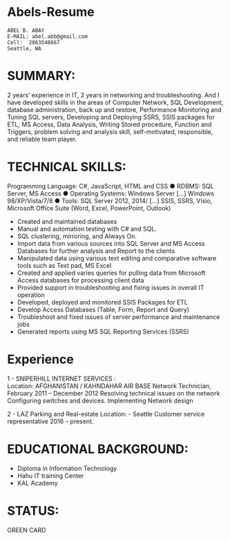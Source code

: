 # Abels-Resume
    ABEL B. ABAY
    E-MAIL: abel.abb@gmail.com
    Cell:  2063548667
    Seattle, WA
 
 # SUMMARY: 
 
 2 years’ experience in IT, 2 years in networking and troubleshooting. And I have developed skills in the areas of Computer Network, SQL Development, database administration, back up and restore, Performance Monitoring and Tuning SQL servers, Developing and Deploying SSRS, SSIS packages for ETL, MS Access, Data Analysis, Writing Stored procedure, Function and Triggers, problem solving and analysis skill, self-motivated, responsible, and reliable team player.
 
# TECHNICAL SKILLS:
 
 Programming Language: C#, JavaScript, HTML and CSS 
● RDBMS: SQL Server, MS Access
● Operating Systems: Windows Server […] Windows 98/XP/Vista/7/8 
● Tools: SQL Server 2012, 2014/ […] SSIS, SSRS, Visio, Microsoft Office Suite (Word, Excel, PowerPoint, Outlook)

* Created and maintained databases 
* Manual and automation testing with C# and SQL.
* SQL clustering, mirroring, and Always On.
* Import data from various sources into SQL Server and MS Access Databases for further analysis and Report to the clients 
* Manipulated data using various text editing and comparative software tools such as Text pad, MS Excel 
* Created and applied varies queries for pulling data from Microsoft Access databases for processing client data 
* Provided support in troubleshooting and fixing issues in overall IT operation
* Developed, deployed and monitored SSIS Packages for ETL 
* Develop Access Databases (Table, Form, Report and Query) 
* Troubleshoot and fixed issues of server performance and maintenance jobs 
* Generated reports using MS SQL Reporting Services (SSRS)
 # Experience 
1 - SNIPERHILL INTERNET SERVICES  :   
Location:  AFGHANISTAN / KAHNDAHAR AIR BASE
Network Technician, February 2011 – December 2012
Resolving technical issues on the network
Configuring switches and devices.
Implementing Network design

2 - LAZ Parking and Real-estate
Location: - Seattle
Customer service representative 2016 – present.
 
# EDUCATIONAL BACKGROUND:
- Diploma in Information Technology
- Hahu IT training Center
- KAL Academy
 
# STATUS:
GREEN CARD

